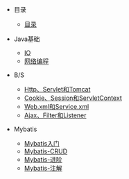 <!-- docs/_sidebar.md -->

<!-- 左边导航栏 -->

- 目录

  - [目录](_source/contents.md)

- Java基础

  - [IO](_source/JavaBasics/IO.md)
  - [网络编程](_source/JavaBasics/网络编程.md)

- B/S

    - [Http、Servlet和Tomcat](_source/Browser-Server/04ServletAndTomcat.md)
    - [Cookie、Session和ServletContext](_source/Browser-Server/Cookie-Session-servletContex.md)
    - [Web.xml和Service.xml](_source/Browser-Server/Web.xml-Service.xml.md)
    - [Ajax、Filter和Listener](_source/Browser-Server/Ajax-Filter-Listener.md)

- Mybatis

    - [Mybatis入门](_source/Mybatis/Mybatis01.md)
    - [Mybatis-CRUD](_source/Mybatis/Mybatis02.md)
    - [Mybatis-进阶](_source/Mybatis/Mybatis03.md)
    - [Mybatis-注解](_source/Mybatis/Mybatis04.md)
